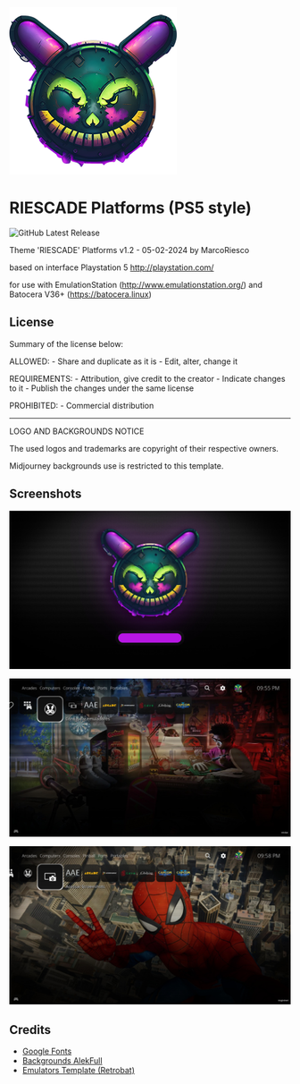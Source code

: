 ![Logo](./_assets/_screenshots/riescade.png)

# RIESCADE Platforms (PS5 style)

![GitHub Latest Release](https://img.shields.io/github/v/release/marcoriesco/riescade_platform?logo=github)

Theme 'RIESCADE' Platforms v1.2 - 05-02-2024 by MarcoRiesco

based on interface Playstation 5 http://playstation.com/

for use with EmulationStation (http://www.emulationstation.org/) and Batocera V36+ (https://batocera.linux)

## License

Summary of the license below:

ALLOWED: - Share and duplicate as it is - Edit, alter, change it

REQUIREMENTS: - Attribution, give credit to the creator - Indicate changes to it - Publish the changes under the same license

PROHIBITED: - Commercial distribution

---

LOGO AND BACKGROUNDS NOTICE

The used logos and trademarks are copyright of their respective owners.

Midjourney backgrounds use is restricted to this template.

## Screenshots

![Loading](./_assets/_screenshots/loading.jpg)

![Retrobat page](./_assets/_screenshots/retrobat.jpg)

![Screenshot page](./_assets/_screenshots/screenshot.jpg)

## Credits

- [Google Fonts](https://fonts.google.com/specimen/Open+Sans)
- [Backgrounds AlekFull](https://github.com/fagnerpc)
- [Emulators Template (Retrobat)](https://github.com/fabricecaruso/es-theme-carbon)

